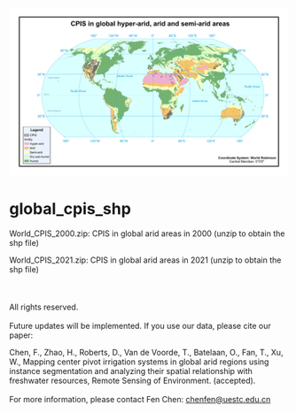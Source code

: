![CPIS](./images/GlobalDistributionOfCPIS.jpg)

# global_cpis_shp
World_CPIS_2000.zip: CPIS in global arid areas in 2000 (unzip to obtain the shp file) 

World_CPIS_2021.zip: CPIS in global arid areas in 2021 (unzip to obtain the shp file)
<br />  
<br />  
All rights reserved.
<br />
<br />
Future updates will be implemented. If you use our data, please cite our paper:

Chen, F., Zhao, H., Roberts, D., Van de Voorde, T., Batelaan, O., Fan, T., Xu, W., Mapping center pivot irrigation systems in global arid regions using instance segmentation and analyzing their spatial relationship with freshwater resources, Remote Sensing of Environment. (accepted).
<br />
<br />
For more information, please contact Fen Chen: chenfen@uestc.edu.cn
